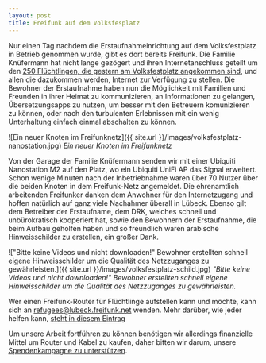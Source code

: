 ```yaml
---
layout: post
title: Freifunk auf dem Volksfesplatz
---
```


Nur einen Tag nachdem die Erstaufnahmeinrichtung auf dem Volksfestplatz in Betrieb genommen wurde, gibt es dort bereits Freifunk. Die Familie Knüfermann hat nicht lange gezögert und ihren Internetanschluss geteilt um den [250 Flüchtlingen, die gestern am Volksfestplatz angekommen sind][1], und allen die dazukommen werden, Internet zur Verfügung zu stellen. Die Bewohner der Erstaufnahme haben nun die Möglichkeit mit Familien und Freunden in ihrer Heimat zu kommunizieren, an Informationen zu gelangen, Übersetzungsapps zu nutzen, um besser mit den Betreuern komunizieren zu können, oder nach den turbulenten Erlebnissen mit ein wenig Unterhaltung einfach einmal abschalten zu können.

![Ein neuer Knoten im Freifunknetz]({{ site.url }}/images/volksfestplatz-nanostation.jpg)
*Ein neuer Knoten im Freifunknetz*

Von der Garage der Familie Knüfermann senden wir mit einer Ubiquiti Nanostation M2 auf den Platz, wo ein Ubiquiti UniFi AP das Signal erweitert. Schon wenige Minuten nach der Inbetriebnahme waren über 70 Nutzer über die beiden Knoten in dem Freifunk-Netz angemeldet. Die ehrenamtlich arbeitenden Freifunker danken dem Anwohner für den Internetzugang und hoffen natürlich auf ganz viele Nachahmer überall in Lübeck. Ebenso gilt dem Betreiber der Erstaufname, dem DRK, welches schnell und unbürokratisch kooperiert hat, sowie den Bewohnern der Erstaufnahme, die beim Aufbau geholfen haben und so freundlich waren arabische Hinweisschilder zu erstellen, ein großer Dank. 

!["Bitte keine Videos und nicht downloaden!" Bewohner erstellten schnell eigene Hinweisschilder um die Qualität des Netzzuganges zu gewährleisten.]({{ site.url }}/images/volksfestplatz-schild.jpg)
*"Bitte keine Videos und nicht downloaden!" Bewohner erstellten schnell eigene Hinweisschilder um die Qualität des Netzzuganges zu gewährleisten.*

Wer einen Freifunk-Router für Flüchtlinge aufstellen kann und möchte, kann sich an [refugees@lubeck.freifunk.net][4] wenden. Mehr darüber, wie jeder helfen kann, [steht in diesem Eintrag][3]

Um unsere Arbeit fortführen zu können benötigen wir allerdings finanzielle Mittel um Router und Kabel zu kaufen, daher bitten wir darum, unsere [Spendenkampagne zu unterstützen][2].

[1]:http://www.ln-online.de/Lokales/Luebeck/Die-ersten-250-Fluechtlinge-sind-angekommen
[2]:https://luebeck.freifunk.net/mitmachen.html
[3]:https://luebeck.freifunk.net/2015/09/12/fluechtlinge-willkommen-heissen.html
[4]:mailto:refugees@luebeck.freifunk.net
